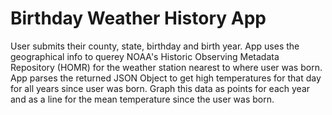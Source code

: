 # Birthday Weather History App
User submits their county, state, birthday and birth year. App uses the geographical info to querey NOAA's Historic Observing Metadata Repository (HOMR) for the weather station nearest to where user was born. App parses the returned JSON Object to get high temperatures for that day for all years since user was born. Graph this data as points for each year and as a line for the mean temperature since the user was born.
